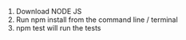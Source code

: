 1. Download NODE JS
2. Run npm install from the command line / terminal
3. npm test will run the tests